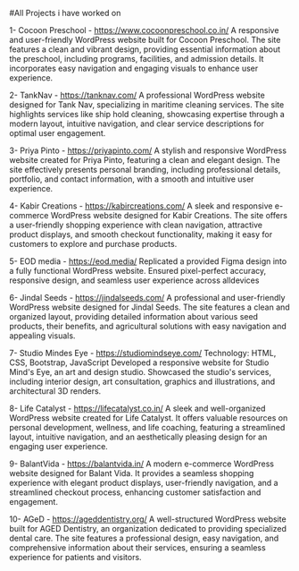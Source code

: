 #All Projects i have worked on

1- Cocoon Preschool - https://www.cocoonpreschool.co.in/
    A responsive and user-friendly WordPress website built for Cocoon Preschool. The site features a clean and vibrant design, providing essential information about the preschool, including programs, facilities, and admission details. It incorporates easy navigation and engaging visuals to enhance user experience.

2- TankNav - https://tanknav.com/
    A professional WordPress website designed for Tank Nav, specializing in maritime cleaning services. The site highlights services like ship hold cleaning, showcasing expertise through a modern layout, intuitive navigation, and clear service descriptions for optimal user engagement.

3- Priya Pinto - https://priyapinto.com/
    A stylish and responsive WordPress website created for Priya Pinto, featuring a clean and elegant design. The site effectively presents personal branding, including professional details, portfolio, and contact information, with a smooth and intuitive user experience.

4- Kabir Creations - https://kabircreations.com/
    A sleek and responsive e-commerce WordPress website designed for Kabir Creations. The site offers a user-friendly shopping experience with clean navigation, attractive product displays, and smooth checkout functionality, making it easy for customers to explore and purchase products.

5- EOD media - https://eod.media/
    Replicated a provided Figma design into a fully functional WordPress website. Ensured pixel-perfect accuracy, responsive design, and seamless user experience across alldevices

6- Jindal Seeds - https://jindalseeds.com/
    A professional and user-friendly WordPress website designed for Jindal Seeds. The site features a clean and organized layout, providing detailed information about various seed products, their benefits, and agricultural solutions with easy navigation and appealing visuals.

7- Studio Mindes Eye - https://studiomindseye.com/
     Technology:  HTML, CSS, Bootstrap, JavaScript
 Developed a responsive website for Studio Mind's Eye, an art and design studio. Showcased the studio's services, including interior design, art consultation, graphics and illustrations, and architectural 3D renders.

8- Life Catalyst - https://lifecatalyst.co.in/
    A sleek and well-organized WordPress website created for Life Catalyst. It offers valuable resources on personal development, wellness, and life coaching, featuring a streamlined layout, intuitive navigation, and an aesthetically pleasing design for an engaging user experience.

9- BalantVida - https://balantvida.in/
    A modern e-commerce WordPress website designed for Balant Vida. It provides a seamless shopping experience with elegant product displays, user-friendly navigation, and a streamlined checkout process, enhancing customer satisfaction and engagement.

10- AGeD - https://ageddentistry.org/
    A well-structured WordPress website built for AGED Dentistry, an organization dedicated to providing specialized dental care. The site features a professional design, easy navigation, and comprehensive information about their services, ensuring a seamless experience for patients and visitors.
